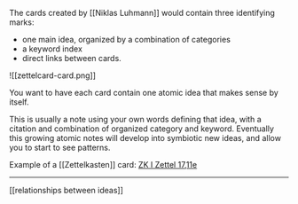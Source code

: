 The cards created by [[Niklas Luhmann]] would contain three identifying marks:

- one main idea, organized by a combination of categories
- a keyword index
- direct links between cards.

![[zettelcard-card.png]]

You want to have each card contain one atomic idea that makes sense by itself.

This is usually a note using your own words defining that idea, with a citation and combination of organized category and keyword. Eventually this growing atomic notes will develop into symbiotic new ideas, and allow you to start to see patterns.

Example of a [[Zettelkasten]] card: [ZK I Zettel 17,11e](https://niklas-luhmann-archiv.de/bestand/zettelkasten/zettel/ZK_1_NB_17-11e_V)

---

[[relationships between ideas]]

